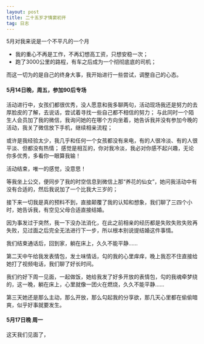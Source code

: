 ```yaml
---
layout: post
title: 二十五岁才情窦初开
tag: 日志
---
```


5月对我来说是一个不平凡的一个月

- 我的重心不再是工作，不再幻想高工资，只想安稳一次；
- 跑了3000公里的路程，有车之后成为一个彻彻底底的司机；

而这一切为的是自己的终身大事，我开始进行一些尝试，调整自己的心态。

#### 5月14日晚，周五，参加90后专场

活动进行中，女孩们都很优秀，没人愿意和我多聊两句，活动现场我还是努力的去厚脸皮的了解，去说话，尝试着寻找一些自己都不相信的努力；
与此同时一个陌生人会员加了我的微信，我询问她的在哪个方向坐着，她告诉我并没有参加今晚的活动，我关了微信放下手机，继续相亲流程；

或许是我经验太少，我几乎和任何一个女孩都没有来电，有的人很冷淡、有的人很平淡、但都没有热情；
感觉是相互的，你对我冷淡，我必对你感不起兴趣，无论你多优秀，多看你一眼算我输！

活动结束，唯一的感觉，没意思！

等我坐上公交，便同步了我的时空信息到微信上那“养花的仙女”，她问我活动中有没有合适的，然后我说加了一个比我大三岁的；

接下来一切我是真的预料不到，直接颠覆了我的认知和想象，我们聊了三四个小时，她告诉我，有空见父母合适直接结婚。

因为事发过于突然，我一下没办法消化，在此之前相亲的经历都是失败失败失败再失败，见过面之后完全无法进行下一步，所以根本别说提结婚这件事情。

我们结束通话后，回到家，躺在床上，久久不能平静……

第二天中午给我发表情包，发土味情话，勾的我的心里痒痒，晚上我忍不住直接给她打了视频电话，我们聊了好长时间。

我们约好下周一见面，一起做饭，她给我发了好多开放的表情包，勾的我魂牵梦绕的，这一晚，躺在床上，心里就像一团火在燃烧，久久不能平静……

第三天她还是那么主动，那么开放，那么勾起我的分享欲，那几天心里都在偷偷暗爽，似乎好事就要发生。

#### 5月17日晚 周一

这天我们见面了，